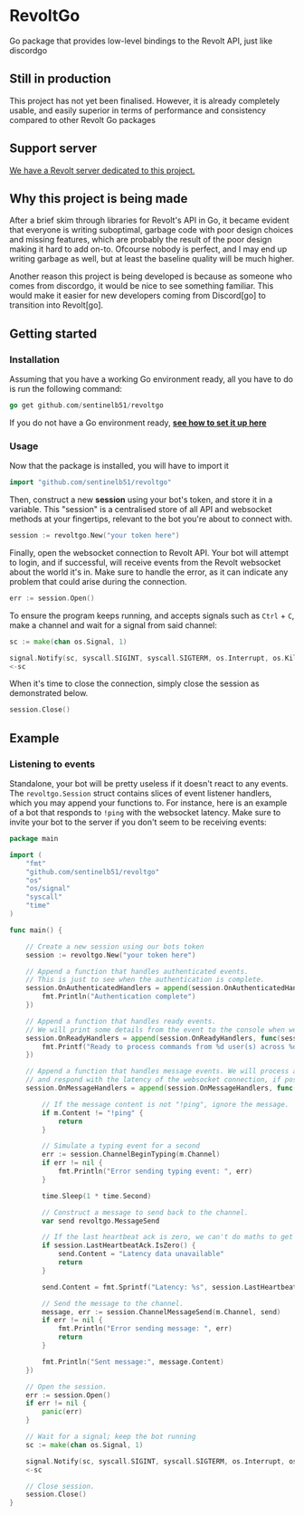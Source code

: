 # RevoltGo
Go package that provides low-level bindings to the Revolt API, just like discordgo

## Still in production
This project has not yet been finalised. However, it is already completely usable, and easily superior in terms of performance and consistency compared to other Revolt Go packages

## Support server
[We have a Revolt server dedicated to this project.](https://rvlt.gg/2Qn0ctjm)

## Why this project is being made
After a brief skim through libraries for Revolt's API in Go, it became evident that everyone is writing suboptimal, garbage code with poor design choices and missing features, which are probably the result of the poor design making it hard to add on-to. Ofcourse nobody is perfect, and I may end up writing garbage as well, but at least the baseline quality will be much higher.

Another reason this project is being developed is because as someone who comes from discordgo, it would be nice to see something familiar. This would make it easier for new developers coming from Discord[go] to transition into Revolt[go].

## Getting started

### Installation
Assuming that you have a working Go environment ready, all you have to do is run the following command:
```go
go get github.com/sentinelb51/revoltgo
```
If you do not have a Go environment ready, **[see how to set it up here](https://go.dev/doc/install)**

### Usage
Now that the package is installed, you will have to import it
```go
import "github.com/sentinelb51/revoltgo"
```

Then, construct a new **session** using your bot's token, and store it in a variable.
This "session" is a centralised store of all API and websocket methods at your fingertips, relevant to the bot you're about to connect with.
```go
session := revoltgo.New("your token here")
```

Finally, open the websocket connection to Revolt API. Your bot will attempt to login, and if successful, will receive events from the Revolt websocket about the world it's in.
Make sure to handle the error, as it can indicate any problem that could arise during the connection.
```go
err := session.Open()
```

To ensure the program keeps running, and accepts signals such as `Ctrl` + `C`, make a channel and wait for a signal from said channel:
```go
sc := make(chan os.Signal, 1)

signal.Notify(sc, syscall.SIGINT, syscall.SIGTERM, os.Interrupt, os.Kill)
<-sc
```

When it's time to close the connection, simply close the session as demonstrated below.
```go
session.Close()
```

## Example

### Listening to events
Standalone, your bot will be pretty useless if it doesn't react to any events. The `revoltgo.Session` struct contains slices of event listener handlers, which you may append your functions to. For instance, here is an example of a bot that responds to `!ping` with the websocket latency. Make sure to invite your bot to the server if you don't seem to be receiving events:

```go
package main

import (
	"fmt"
	"github.com/sentinelb51/revoltgo"
	"os"
	"os/signal"
	"syscall"
	"time"
)

func main() {

	// Create a new session using our bots token
	session := revoltgo.New("your token here")

	// Append a function that handles authenticated events.
	// This is just to see when the authentication is complete.
	session.OnAuthenticatedHandlers = append(session.OnAuthenticatedHandlers, func(session *revoltgo.Session, r *revoltgo.EventAuthenticated) {
		fmt.Println("Authentication complete")
	})

	// Append a function that handles ready events.
	// We will print some details from the event to the console when we receive EventReady.
	session.OnReadyHandlers = append(session.OnReadyHandlers, func(session *revoltgo.Session, r *revoltgo.EventReady) {
		fmt.Printf("Ready to process commands from %d user(s) across %d server(s)\n", len(r.Users), len(r.Servers))
	})

	// Append a function that handles message events. We will process any message that is "!ping"
	// and respond with the latency of the websocket connection, if possible.
	session.OnMessageHandlers = append(session.OnMessageHandlers, func(session *revoltgo.Session, m *revoltgo.EventMessage) {

		// If the message content is not "!ping", ignore the message.
		if m.Content != "!ping" {
			return
		}

		// Simulate a typing event for a second
		err := session.ChannelBeginTyping(m.Channel)
		if err != nil {
			fmt.Println("Error sending typing event: ", err)
		}

		time.Sleep(1 * time.Second)

		// Construct a message to send back to the channel.
		var send revoltgo.MessageSend

		// If the last heartbeat ack is zero, we can't do maths to get the latency.
		if session.LastHeartbeatAck.IsZero() {
			send.Content = "Latency data unavailable"
			return
		}

		send.Content = fmt.Sprintf("Latency: %s", session.LastHeartbeatAck.Sub(session.LastHeartbeatSent))

		// Send the message to the channel.
		message, err := session.ChannelMessageSend(m.Channel, send)
		if err != nil {
			fmt.Println("Error sending message: ", err)
			return
		}

		fmt.Println("Sent message:", message.Content)
	})

	// Open the session.
	err := session.Open()
	if err != nil {
		panic(err)
	}

	// Wait for a signal; keep the bot running
	sc := make(chan os.Signal, 1)

	signal.Notify(sc, syscall.SIGINT, syscall.SIGTERM, os.Interrupt, os.Kill)
	<-sc

	// Close session.
	session.Close()
}
```
